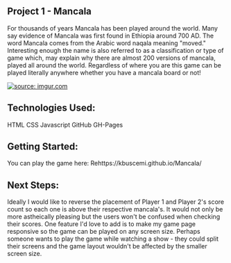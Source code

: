 ## Project 1 - Mancala

For thousands of years Mancala has been played around the world. Many say evidence of Mancala was first found in Ethiopia around 700 AD.
The word Mancala comes from the Arabic word naqala meaning "moved." Interesting enough the name is also referred to as a classification or type of game which,
may explain why there are almost 200 versions of mancala, played all around the world. Regardless of where you are this game can be played literally 
anywhere whether you have a mancala board or not!

<a href="https://imgur.com/JhNM40B"><img src="https://i.imgur.com/JhNM40B.png" title="source: imgur.com" /></a>

## Technologies Used:
HTML
CSS
Javascript
GitHub
GH-Pages

## Getting Started: 

You can play the game here: Rehttps://kbuscemi.github.io/Mancala/

## Next Steps:
Ideally I would like to reverse the placement of Player 1 and Player 2's score count so each one is above their respective mancala's. It would 
not only be more astheically pleasing but the users won't be confused when checking their scores. One feature I'd love to add is to make my game page 
responsive so the game can be played on any screen size. Perhaps someone wants to play the game while watching a show - they could split their screens 
and the game layout wouldn't be affected by the smaller screen size. 
